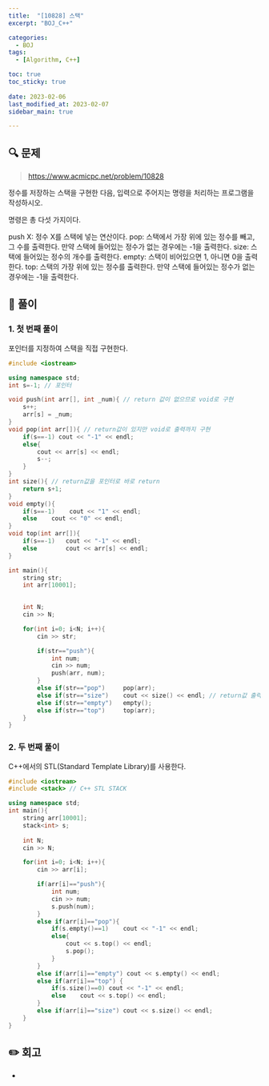 ```yaml
---
title:  "[10828] 스택"
excerpt: "BOJ_C++"

categories:
  - BOJ
tags:
  - [Algorithm, C++]

toc: true
toc_sticky: true
 
date: 2023-02-06
last_modified_at: 2023-02-07
sidebar_main: true

---
```

<!--
문제 🔍
풀이 🎯 ⭕ ❌
주의할 점 🚨
짚고갈 점 ✏️
기타 🔥🌝🪐🔔
-->
## 🔍 문제
> <https://www.acmicpc.net/problem/10828>
<div class="notice" markdown="1">
정수를 저장하는 스택을 구현한 다음, 입력으로 주어지는 명령을 처리하는 프로그램을 작성하시오.

명령은 총 다섯 가지이다.

push X: 정수 X를 스택에 넣는 연산이다.
pop: 스택에서 가장 위에 있는 정수를 빼고, 그 수를 출력한다. 만약 스택에 들어있는 정수가 없는 경우에는 -1을 출력한다.
size: 스택에 들어있는 정수의 개수를 출력한다.
empty: 스택이 비어있으면 1, 아니면 0을 출력한다.
top: 스택의 가장 위에 있는 정수를 출력한다. 만약 스택에 들어있는 정수가 없는 경우에는 -1을 출력한다.
</div>

## 🎯 풀이
### 1. 첫 번째 풀이
포인터를 지정하여 스택을 직접 구현한다.
```cpp
#include <iostream>

using namespace std;
int s=-1; // 포인터

void push(int arr[], int _num){ // return 값이 없으므로 void로 구현
    s++;
    arr[s] = _num;
}
void pop(int arr[]){ // return값이 있지만 void로 출력까지 구현
    if(s==-1) cout << "-1" << endl;
    else{
        cout << arr[s] << endl;
        s--;
    }
}
int size(){ // return값을 포인터로 바로 return
    return s+1;
}
void empty(){
    if(s==-1)    cout << "1" << endl;
    else    cout << "0" << endl;
}
void top(int arr[]){
    if(s==-1)   cout << "-1" << endl;
    else        cout << arr[s] << endl;
}

int main(){
    string str;
    int arr[10001];
    

    int N;
    cin >> N;

    for(int i=0; i<N; i++){
        cin >> str;

        if(str=="push"){
            int num;
            cin >> num;
            push(arr, num);            
        }
        else if(str=="pop")     pop(arr);
        else if(str=="size")    cout << size() << endl; // return값 출력
        else if(str=="empty")   empty();
        else if(str=="top")     top(arr);
    }
}
```
### 2. 두 번째 풀이
C++에서의 STL(Standard Template Library)를 사용한다.
```cpp
#include <iostream>
#include <stack> // C++ STL STACK

using namespace std;
int main(){
    string arr[10001];
    stack<int> s;
    
    int N;
    cin >> N;

    for(int i=0; i<N; i++){
        cin >> arr[i];

        if(arr[i]=="push"){
            int num;
            cin >> num;
            s.push(num);
        }
        else if(arr[i]=="pop"){
            if(s.empty()==1)    cout << "-1" << endl;
            else{
                cout << s.top() << endl;
                s.pop();
            }
        }
        else if(arr[i]=="empty") cout << s.empty() << endl;
        else if(arr[i]=="top") {
            if(s.size()==0) cout << "-1" << endl;
            else    cout << s.top() << endl;
        }
        else if(arr[i]=="size") cout << s.size() << endl;
    }
}
```
## ✏️ 회고
-